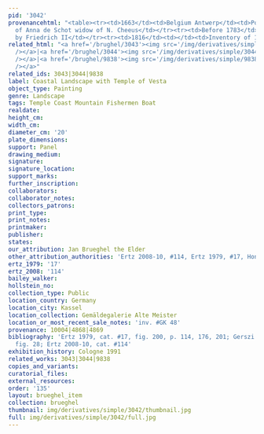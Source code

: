 ```yaml
---
pid: '3042'
provenancehtml: "<table><tr><td>1663</td><td>Belgium Antwerp</td><td>Possibly Collection
  of Anna de Schot widow of N. Cheeus</td></tr><tr><td>Before 1783</td><td></td><td>Acquired
  by Friedrich II</td></tr><tr><td>1816</td><td></td><td>Inventory of 1816 inv. #997</td></tr></table>"
related_html: "<a href='/brughel/3043'><img src='/img/derivatives/simple/3043/thumbnail.jpg'
  /></a>|<a href='/brughel/3044'><img src='/img/derivatives/simple/3044/thumbnail.jpg'
  /></a>|<a href='/brughel/9838'><img src='/img/derivatives/simple/9838/thumbnail.jpg'
  /></a>"
related_ids: 3043|3044|9838
label: Coastal Landscape with Temple of Vesta
object_type: Painting
genre: Landscape
tags: Temple Coast Mountain Fishermen Boat
realdate:
height_cm:
width_cm:
diameter_cm: '20'
plate_dimensions:
support: Panel
drawing_medium:
signature:
signature_location:
support_marks:
further_inscription:
collaborators:
collaborator_notes:
collectors_patrons:
print_type:
print_notes:
printmaker:
publisher:
states:
our_attribution: Jan Brueghel the Elder
other_attribution_authorities: 'Ertz 2008-10, #114, Ertz 1979, #17, Honig database'
ertz_1979: '17'
ertz_2008: '114'
bailey_walker:
hollstein_no:
collection_type: Public
location_country: Germany
location_city: Kassel
location_collection: Gemäldegalerie Alte Meister
location_or_most_recent_sale_notes: 'inv. #GK 48'
provenance: 10004|4868|4869
bibliography: 'Ertz 1979, cat. #17, fig. 200, p. 114, 176, 201; Gerszi 1982, pp. 168-69,
  fig. 28; Ertz 2008-10, cat. #114'
exhibition_history: Cologne 1991
related_works: 3043|3044|9838
copies_and_variants:
curatorial_files:
external_resources:
order: '135'
layout: brueghel_item
collection: brueghel
thumbnail: img/derivatives/simple/3042/thumbnail.jpg
full: img/derivatives/simple/3042/full.jpg
---
```

